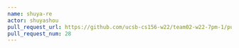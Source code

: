 ```yaml
---
name: shuya-re
actor: shuyashou
pull_request_url: https://github.com/ucsb-cs156-w22/team02-w22-7pm-1/pull/28
pull_request_num: 28
---
```

